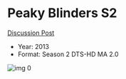 # Peaky Blinders S2

[Discussion Post](https://www.avsforum.com/threads/bass-eq-for-filtered-movies.2995212/post-59355952)

* Year: 2013
* Format: Season 2 DTS-HD MA 2.0

![img 0](https://i.imgur.com/fg2IkwZ.jpg)

